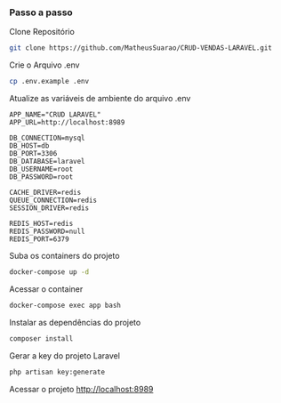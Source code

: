 

### Passo a passo
Clone Repositório
```sh
git clone https://github.com/MatheusSuarao/CRUD-VENDAS-LARAVEL.git
```

Crie o Arquivo .env
```sh
cp .env.example .env
```


Atualize as variáveis de ambiente do arquivo .env
```dosini
APP_NAME="CRUD LARAVEL"
APP_URL=http://localhost:8989

DB_CONNECTION=mysql
DB_HOST=db
DB_PORT=3306
DB_DATABASE=laravel
DB_USERNAME=root
DB_PASSWORD=root

CACHE_DRIVER=redis
QUEUE_CONNECTION=redis
SESSION_DRIVER=redis

REDIS_HOST=redis
REDIS_PASSWORD=null
REDIS_PORT=6379
```


Suba os containers do projeto
```sh
docker-compose up -d
```


Acessar o container
```sh
docker-compose exec app bash
```


Instalar as dependências do projeto
```sh
composer install
```


Gerar a key do projeto Laravel
```sh
php artisan key:generate
```


Acessar o projeto
[http://localhost:8989](http://localhost:8989)
